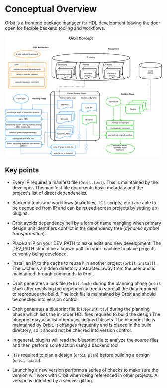 # Conceptual Overview

Orbit is a frontend package manager for HDL development leaving the door open for flexible backend tooling and workflows.

![](./../images/orbit-concept-color-transparent.svg)

## Key points

- Every IP requires a manifest file (`Orbit.toml`). This is maintained by the developer. The manifest file documents basic metadata and the project's list of direct dependencies.

- Backend tools and workflows (makefiles, TCL scripts, etc.) are able to be decoupled from IP and can be reused across projects by setting up plugins.

- Orbit avoids dependency hell by a form of name mangling when primary design unit identifiers conflict in the dependency tree (_dynamic symbol transformation_).

- Place an IP on your DEV_PATH to make edits and new development. The DEV_PATH should be a known path on your machine to place projects currently being developed.

- Install an IP to the cache to reuse it in another project (`orbit install`). The cache is a hidden directory abstracted away from the user and is maintained through commands to Orbit.

- Orbit generates a lock file (`Orbit.lock`) during the planning phase (`orbit plan`) after resolving the dependency tree to store all the data required to reproduce the build. The lock file is maintained by Orbit and should be checked into version control.

- Orbit generates a blueprint file (`blueprint.tsv`) during the planning phase which lists the in-order HDL files required to build the design The blueprint may also list other user-defined filesets. The blueprint file is maintained by Orbit. It changes frequently and is placed in the build directory, so it should not be checked into version control.

- In general, plugins will read the blueprint file to analyze the source files and then perform some action using a backend tool.

- It is required to plan a design (`orbit plan`) before building a design (`orbit build`).

- Launching a new version performs a series of checks to make sure the version will work with Orbit when being referenced in other projects. A version is detected by a semver git tag.
